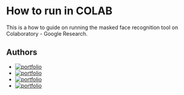 # How to run in COLAB

This is a how to guide on running the masked face recognition tool on Colaboratory - Google Research.


## Authors

- [![portfolio](https://img.shields.io/badge/Aby_Stalin-0AF?style=for-the-badge&logoColor=White)](https://github.com/Alby0n)
- [![portfolio](https://img.shields.io/badge/Akhbar_Sha-D62?style=for-the-badge&logoColor=white)](https://github.com/AkhbarSha)
- [![portfolio](https://img.shields.io/badge/Shrish_Nandakumar-E23?style=for-the-badge&logoColor=black)](https://github.com/shrishn)
- [![portfolio](https://img.shields.io/badge/Akshit_Sudheer_Kumar-000?style=for-the-badge&logoColor=red)](https://github.com/4k5h1t)
